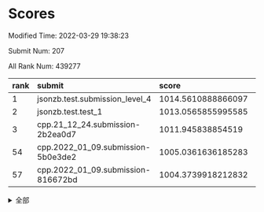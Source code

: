 # Scores

Modified Time: 2022-03-29 19:38:23

Submit Num: 207

All Rank Num: 439277

| rank |               submit               |       score        |       sigma        | pk_num |
| :--- | :--------------------------------- | :----------------- | :----------------- | :----- |
| 1    | jsonzb.test.submission_level_4     | 1014.5610888866097 | 0.8519362378111573 | 8494   |
| 2    | jsonzb.test.test_1                 | 1013.0565855995585 | 0.8013576479118448 | 8490   |
| 3    | cpp.21_12_24.submission-2b2ea0d7   | 1011.945838854519  | 0.7860723804432951 | 8489   |
| 54   | cpp.2022_01_09.submission-5b0e3de2 | 1005.0361636185283 | 0.7187308469178505 | 8490   |
| 57   | cpp.2022_01_09.submission-816672bd | 1004.3739918212832 | 0.7142908816809531 | 8492   |


<details>
<summary>全部</summary>

| rank |                 submit                 |       score        |       sigma        | pk_num |
| :--- | :------------------------------------- | :----------------- | :----------------- | :----- |
| 1    | jsonzb.test.submission_level_4         | 1014.5610888866097 | 0.8519362378111573 | 8494   |
| 2    | jsonzb.test.test_1                     | 1013.0565855995585 | 0.8013576479118448 | 8490   |
| 3    | cpp.21_12_24.submission-2b2ea0d7       | 1011.945838854519  | 0.7860723804432951 | 8489   |
| 4    | gobigger.level_3.submission_level_3_31 | 1011.7279631348496 | 0.7799214773566456 | 8490   |
| 5    | gobigger.level_3.submission_level_3_42 | 1011.4202069187745 | 0.7851669496891898 | 8483   |
| 6    | gobigger.level_3.submission_level_3_18 | 1011.3600131167306 | 0.7592794344273707 | 8492   |
| 7    | gobigger.level_3.submission_level_3_22 | 1011.1919720253039 | 0.7754991949051355 | 8484   |
| 8    | gobigger.level_3.submission_level_3_8  | 1011.1626230436558 | 0.7832409539398926 | 8492   |
| 9    | gobigger.level_3.submission_level_3_44 | 1011.0677561835549 | 0.7626597456314175 | 8488   |
| 10   | gobigger.level_3.submission_level_3_34 | 1010.9688246221326 | 0.7707558786259564 | 8492   |
| 11   | gobigger.level_3.submission_level_3_28 | 1010.8152217084556 | 0.7705261876994209 | 8488   |
| 12   | gobigger.level_3.submission_level_3_10 | 1010.6964592007457 | 0.7817546718580205 | 8491   |
| 13   | gobigger.level_3.submission_level_3_14 | 1010.6267340397442 | 0.777214260449714  | 8491   |
| 14   | gobigger.level_3.submission_level_3_33 | 1010.621160562345  | 0.7632976961897898 | 8494   |
| 15   | gobigger.level_3.submission_level_3_0  | 1010.4633853536826 | 0.7647429263459741 | 8485   |
| 16   | gobigger.level_3.submission_level_3_7  | 1010.3706877405377 | 0.7698760597778092 | 8489   |
| 17   | gobigger.level_3.submission_level_3_15 | 1010.2145113975613 | 0.7803270157185294 | 8489   |
| 18   | gobigger.level_3.submission_level_3_2  | 1010.1784297531989 | 0.729330898053055  | 8486   |
| 19   | gobigger.level_3.submission_level_3_13 | 1010.1671368212975 | 0.7828809262084995 | 8486   |
| 20   | gobigger.level_3.submission_level_3_39 | 1010.1653594542087 | 0.7475798662540342 | 8488   |
| 21   | gobigger.level_3.submission_level_3_3  | 1010.1532395657966 | 0.7647795553911321 | 8487   |
| 22   | gobigger.level_3.submission_level_3_47 | 1010.1174105718281 | 0.7576046671338985 | 8493   |
| 23   | gobigger.level_3.submission_level_3_35 | 1010.0587671211974 | 0.7515266743226294 | 8486   |
| 24   | gobigger.level_3.submission_level_3_16 | 1009.9619977997002 | 0.7554003524021434 | 8489   |
| 25   | gobigger.level_3.submission_level_3_12 | 1009.9379531423338 | 0.7688853120916953 | 8488   |
| 26   | gobigger.level_3.submission_level_3_25 | 1009.9287123370308 | 0.7716102056972075 | 8488   |
| 27   | gobigger.level_3.submission_level_3_29 | 1009.9265914626872 | 0.7399169756781114 | 8493   |
| 28   | gobigger.level_3.submission_level_3_45 | 1009.8775221139321 | 0.7441392142218621 | 8485   |
| 29   | gobigger.level_3.submission_level_3_4  | 1009.8730733528901 | 0.753797398984254  | 8491   |
| 30   | gobigger.level_3.submission_level_3_43 | 1009.8499248729468 | 0.7812013815267497 | 8489   |
| 31   | gobigger.level_3.submission_level_3_37 | 1009.8402756637685 | 0.7416869203551946 | 8491   |
| 32   | gobigger.level_3.submission_level_3_6  | 1009.8203482872016 | 0.7698826909962225 | 8488   |
| 33   | gobigger.level_3.submission_level_3_17 | 1009.8128911131442 | 0.7549264735061597 | 8491   |
| 34   | gobigger.level_3.submission_level_3_5  | 1009.7811226850196 | 0.7475599961099375 | 8492   |
| 35   | gobigger.level_3.submission_level_3_40 | 1009.7783797281475 | 0.7578292253076734 | 8487   |
| 36   | gobigger.level_3.submission_level_3_9  | 1009.7624969505617 | 0.763600385969504  | 8486   |
| 37   | gobigger.level_3.submission_level_3_41 | 1009.762281884989  | 0.7398326011611649 | 8489   |
| 38   | gobigger.level_3.submission_level_3_27 | 1009.7071832104314 | 0.7429748133645697 | 8490   |
| 39   | gobigger.level_3.submission_level_3_46 | 1009.7041859163269 | 0.7871296660311703 | 8488   |
| 40   | gobigger.level_3.submission_level_3_26 | 1009.6761805859431 | 0.7530683246558714 | 8492   |
| 41   | gobigger.level_3.submission_level_3_19 | 1009.6418856957442 | 0.7721993689872462 | 8490   |
| 42   | gobigger.level_3.submission_level_3_23 | 1009.6115382448462 | 0.7503596444698263 | 8486   |
| 43   | gobigger.level_3.submission_level_3_1  | 1009.5394576276959 | 0.7542116747908159 | 8489   |
| 44   | gobigger.level_3.submission_level_3_21 | 1009.5082585452278 | 0.7324874058422735 | 8489   |
| 45   | gobigger.level_3.submission_level_3_24 | 1009.4428957973723 | 0.7306152557523091 | 8488   |
| 46   | gobigger.level_3.submission_level_3_11 | 1009.3363125760338 | 0.7490972637722652 | 8489   |
| 47   | gobigger.level_3.submission_level_3_36 | 1009.3305899734645 | 0.7666659345683626 | 8489   |
| 48   | gobigger.level_3.submission_level_3_20 | 1009.284442761661  | 0.774064435584519  | 8486   |
| 49   | gobigger.level_3.submission_level_3_48 | 1009.269119632576  | 0.7371282015983034 | 8490   |
| 50   | gobigger.level_3.submission_level_3_30 | 1008.4525117231392 | 0.7380633070328958 | 8487   |
| 51   | gobigger.level_3.submission_level_3_32 | 1008.449356037795  | 0.741201545656212  | 8489   |
| 52   | gobigger.level_3.submission_level_3_49 | 1008.4215736887957 | 0.7514656097707484 | 8488   |
| 53   | gobigger.level_3.submission_level_3_38 | 1008.0260436621708 | 0.7280065780112245 | 8493   |
| 54   | cpp.2022_01_09.submission-5b0e3de2     | 1005.0361636185283 | 0.7187308469178505 | 8490   |
| 55   | gobigger.level_1.submission_level_1_17 | 1004.9453528632523 | 0.7206142528751192 | 8488   |
| 56   | gobigger.level_1.submission_level_1_41 | 1004.6454253118535 | 0.7196637119503592 | 8491   |
| 57   | cpp.2022_01_09.submission-816672bd     | 1004.3739918212832 | 0.7142908816809531 | 8492   |
| 58   | gobigger.level_1.submission_level_1_14 | 1004.2933768255509 | 0.71720994168297   | 8487   |
| 59   | gobigger.level_1.submission_level_1_24 | 1004.2342601398501 | 0.7331809091209618 | 8489   |
| 60   | gobigger.level_1.submission_level_1_18 | 1004.1032887565381 | 0.7058922880741142 | 8487   |
| 61   | gobigger.level_1.submission_level_1_36 | 1004.0795843868618 | 0.7218810068906248 | 8488   |
| 62   | gobigger.level_1.submission_level_1_23 | 1003.9265981416888 | 0.7276886251000663 | 8490   |
| 63   | gobigger.level_1.submission_level_1_16 | 1003.8618209267458 | 0.7174505140096437 | 8487   |
| 64   | gobigger.level_1.submission_level_1_43 | 1003.8557076608754 | 0.7102178837424349 | 8494   |
| 65   | gobigger.level_1.submission_level_1_8  | 1003.8516989302701 | 0.720755264681783  | 8488   |
| 66   | gobigger.level_1.submission_level_1_45 | 1003.788886728241  | 0.7298416878088422 | 8492   |
| 67   | gobigger.level_1.submission_level_1_10 | 1003.6974114862136 | 0.7020357537582178 | 8490   |
| 68   | gobigger.level_1.submission_level_1_32 | 1003.6726246042164 | 0.7158117054176203 | 8493   |
| 69   | gobigger.level_1.submission_level_1_42 | 1003.6684830624739 | 0.712101475940111  | 8487   |
| 70   | gobigger.level_1.submission_level_1_1  | 1003.6538292345178 | 0.7100340889104764 | 8487   |
| 71   | gobigger.level_1.submission_level_1_26 | 1003.6508236090971 | 0.7139802121572335 | 8492   |
| 72   | gobigger.level_1.submission_level_1_11 | 1003.6301199435997 | 0.6997166149511144 | 8486   |
| 73   | gobigger.level_1.submission_level_1_12 | 1003.6207898299298 | 0.7290345705105058 | 8487   |
| 74   | gobigger.level_1.submission_level_1_0  | 1003.5451984933221 | 0.7073559940075349 | 8488   |
| 75   | gobigger.level_1.submission_level_1_49 | 1003.4238101405243 | 0.7099826969045752 | 8489   |
| 76   | gobigger.level_1.submission_level_1_37 | 1003.372123991316  | 0.7121796830355414 | 8482   |
| 77   | gobigger.level_1.submission_level_1_34 | 1003.311197587064  | 0.7074380864621715 | 8491   |
| 78   | gobigger.level_1.submission_level_1_27 | 1003.2472307497699 | 0.7234831330382989 | 8488   |
| 79   | gobigger.level_1.submission_level_1_33 | 1003.1762173499662 | 0.7071266787280671 | 8487   |
| 80   | gobigger.level_1.submission_level_1_7  | 1003.1374340877226 | 0.7088850096242492 | 8491   |
| 81   | gobigger.level_1.submission_level_1_5  | 1003.1157904922169 | 0.7179184318055291 | 8484   |
| 82   | gobigger.level_1.submission_level_1_6  | 1003.112666770734  | 0.7120364571784414 | 8484   |
| 83   | gobigger.level_1.submission_level_1_46 | 1003.106801176764  | 0.7124287656418085 | 8484   |
| 84   | gobigger.level_1.submission_level_1_2  | 1003.0050355586616 | 0.7086772700350237 | 8491   |
| 85   | gobigger.level_1.submission_level_1_15 | 1002.9739698407191 | 0.7115184577068296 | 8485   |
| 86   | gobigger.level_1.submission_level_1_31 | 1002.8735549031112 | 0.7125753032319285 | 8483   |
| 87   | gobigger.level_1.submission_level_1_21 | 1002.8139180624838 | 0.6967250007841869 | 8485   |
| 88   | gobigger.level_1.submission_level_1_35 | 1002.7949608722929 | 0.7179866601878213 | 8492   |
| 89   | gobigger.level_1.submission_level_1_39 | 1002.788880269163  | 0.7164284465235473 | 8488   |
| 90   | gobigger.level_1.submission_level_1_28 | 1002.7755199658577 | 0.7035105884787294 | 8485   |
| 91   | gobigger.level_1.submission_level_1_29 | 1002.7421817982045 | 0.7157373294385352 | 8487   |
| 92   | gobigger.level_1.submission_level_1_4  | 1002.7371466424852 | 0.7202668317185338 | 8493   |
| 93   | gobigger.level_1.submission_level_1_40 | 1002.6153466036561 | 0.7133288153175026 | 8489   |
| 94   | gobigger.level_1.submission_level_1_9  | 1002.6117634281986 | 0.7180734014845129 | 8493   |
| 95   | gobigger.level_1.submission_level_1_20 | 1002.5242965377407 | 0.7197342329302193 | 8488   |
| 96   | gobigger.level_1.submission_level_1_48 | 1002.521343237461  | 0.7062835911026251 | 8489   |
| 97   | gobigger.level_1.submission_level_1_13 | 1002.5186869982163 | 0.7155724503290819 | 8485   |
| 98   | gobigger.level_1.submission_level_1_30 | 1002.4152902384499 | 0.7097033466982076 | 8489   |
| 99   | gobigger.level_1.submission_level_1_44 | 1002.3262100027961 | 0.706373734664261  | 8490   |
| 100  | gobigger.level_1.submission_level_1_47 | 1002.3088030832105 | 0.7073718829644259 | 8489   |
| 101  | gobigger.level_1.submission_level_1_38 | 1002.2063068234808 | 0.7154032391234258 | 8489   |
| 102  | gobigger.level_1.submission_level_1_25 | 1002.1629307243486 | 0.7074182466470581 | 8487   |
| 103  | gobigger.level_1.submission_level_1_3  | 1002.123196307879  | 0.7084255032057443 | 8490   |
| 104  | gobigger.level_1.submission_level_1_19 | 1001.7313061962768 | 0.7137324883249092 | 8490   |
| 105  | gobigger.level_1.submission_level_1_22 | 1001.4545374043752 | 0.7053088161607339 | 8482   |
| 106  | gobigger.random.submission_random_6    | 998.5386708195557  | 0.7108397028300182 | 8492   |
| 107  | gobigger.random.submission_random_29   | 997.9530552956462  | 0.707727163978502  | 8487   |
| 108  | gobigger.random.submission_random_37   | 997.2743080518438  | 0.6868169534755448 | 8491   |
| 109  | gobigger.random.submission_random_32   | 997.2652508587353  | 0.7094591790492631 | 8489   |
| 110  | gobigger.random.submission_random_4    | 997.2478026123731  | 0.7183413041445192 | 8489   |
| 111  | gobigger.random.submission_random_36   | 997.1810197686053  | 0.7145921691362446 | 8487   |
| 112  | gobigger.random.submission_random_20   | 996.925002650286   | 0.6941448708302348 | 8490   |
| 113  | gobigger.random.submission_random_40   | 996.9132169885605  | 0.7105214345134028 | 8486   |
| 114  | gobigger.random.submission_random_45   | 996.7813398703597  | 0.7064443126954134 | 8485   |
| 115  | gobigger.random.submission_random_35   | 996.7414042723466  | 0.7047735975553743 | 8490   |
| 116  | gobigger.random.submission_random_39   | 996.7271805721441  | 0.7131944839308235 | 8487   |
| 117  | gobigger.random.submission_random_23   | 996.6151085481242  | 0.7128114019050014 | 8488   |
| 118  | gobigger.random.submission_random_22   | 996.5296563633171  | 0.7162077110860012 | 8485   |
| 119  | gobigger.random.submission_random_16   | 996.4437242300271  | 0.7183657229498577 | 8487   |
| 120  | gobigger.random.submission_random_43   | 996.3694063584126  | 0.7167761171486667 | 8490   |
| 121  | gobigger.random.submission_random_47   | 996.3632014163817  | 0.7145385586819181 | 8487   |
| 122  | gobigger.random.submission_random_18   | 996.2550659658333  | 0.7036514158448441 | 8485   |
| 123  | gobigger.random.submission_random_41   | 996.2423099962189  | 0.71552195088512   | 8492   |
| 124  | gobigger.random.submission_random_25   | 996.2248923442008  | 0.7169562561967985 | 8486   |
| 125  | gobigger.random.submission_random_5    | 996.1980541650997  | 0.7039533822423644 | 8494   |
| 126  | gobigger.random.submission_random_42   | 996.1664185340951  | 0.7058377152820742 | 8482   |
| 127  | gobigger.random.submission_random_28   | 996.1447759645362  | 0.7022391909275845 | 8485   |
| 128  | gobigger.random.submission_random_27   | 996.0988340347279  | 0.7097718421147909 | 8490   |
| 129  | gobigger.random.submission_random_26   | 996.0973470526221  | 0.718798278396007  | 8487   |
| 130  | gobigger.random.submission_random_49   | 996.0487417305004  | 0.7083623161233493 | 8482   |
| 131  | gobigger.random.submission_random_11   | 995.987390960872   | 0.7194417267155836 | 8494   |
| 132  | gobigger.random.submission_random_9    | 995.9744223173021  | 0.7098897993077278 | 8485   |
| 133  | gobigger.random.submission_random_31   | 995.9245540710748  | 0.7311143190496076 | 8484   |
| 134  | gobigger.random.submission_random_24   | 995.9140180092697  | 0.713684982357201  | 8495   |
| 135  | gobigger.random.submission_random_12   | 995.8915632488263  | 0.7126912769600889 | 8495   |
| 136  | gobigger.random.submission_random_0    | 995.8846425045374  | 0.7188125560744785 | 8492   |
| 137  | gobigger.random.submission_random_1    | 995.8706208289997  | 0.7179260360960417 | 8483   |
| 138  | gobigger.random.submission_random_38   | 995.8701662336492  | 0.7295530939324533 | 8487   |
| 139  | gobigger.random.submission_random_3    | 995.8621453677206  | 0.7216832905894726 | 8493   |
| 140  | gobigger.random.submission_random_7    | 995.7883831913003  | 0.7084839663186899 | 8487   |
| 141  | gobigger.random.submission_random_44   | 995.7143763346992  | 0.7149751133457879 | 8489   |
| 142  | gobigger.random.submission_random_21   | 995.712054582523   | 0.7069830481396963 | 8493   |
| 143  | gobigger.random.submission_random_19   | 995.6746522468846  | 0.7050717666888653 | 8488   |
| 144  | gobigger.random.submission_random_15   | 995.6439218366158  | 0.7108809008378044 | 8488   |
| 145  | gobigger.random.submission_random_34   | 995.599674098231   | 0.719263985751809  | 8485   |
| 146  | gobigger.random.submission_random_8    | 995.5319033049244  | 0.7148133604575332 | 8488   |
| 147  | gobigger.random.submission_random_46   | 995.4063922521813  | 0.6941216562721907 | 8489   |
| 148  | gobigger.random.submission_random_2    | 995.4037506334706  | 0.7084609430146037 | 8491   |
| 149  | gobigger.random.submission_random_10   | 995.3499381537163  | 0.7197756237153826 | 8489   |
| 150  | gobigger.random.submission_random_48   | 995.2854890935935  | 0.7053455131292587 | 8485   |
| 151  | gobigger.random.submission_random_33   | 995.2731376087361  | 0.706136100884621  | 8489   |
| 152  | gobigger.random.submission_random_30   | 995.204236743987   | 0.6971502347031634 | 8487   |
| 153  | gobigger.random.submission_random_17   | 995.1241564775373  | 0.7226233592868088 | 8487   |
| 154  | gobigger.random.submission_random_13   | 994.9639751402381  | 0.7144557855392308 | 8488   |
| 155  | gobigger.random.submission_random_14   | 994.6600537482425  | 0.7224066204981691 | 8489   |
| 156  | gobigger.level_2.submission_level_2_7  | 993.7014214667158  | 0.753077354687951  | 8488   |
| 157  | gobigger.level_2.submission_level_2_34 | 993.6913567481031  | 0.7340358540489247 | 8489   |
| 158  | gobigger.level_2.submission_level_2_42 | 993.4797544690524  | 0.7322250556753391 | 8489   |
| 159  | gobigger.level_2.submission_level_2_12 | 993.3643400021422  | 0.7386257251469226 | 8489   |
| 160  | gobigger.level_2.submission_level_2_30 | 993.2599112182695  | 0.7564094323082097 | 8488   |
| 161  | gobigger.level_2.submission_level_2_49 | 993.2473059567296  | 0.7267058265984845 | 8488   |
| 162  | gobigger.level_2.submission_level_2_23 | 993.1764375003773  | 0.7492154268632175 | 8487   |
| 163  | gobigger.level_2.submission_level_2_43 | 992.9749905384137  | 0.732509441737941  | 8491   |
| 164  | gobigger.level_2.submission_level_2_21 | 992.8909278840122  | 0.7368539469463925 | 8489   |
| 165  | gobigger.level_2.submission_level_2_4  | 992.8389678814887  | 0.7365921026847101 | 8490   |
| 166  | gobigger.level_2.submission_level_2_8  | 992.792397732442   | 0.7473642981133155 | 8489   |
| 167  | gobigger.level_2.submission_level_2_31 | 992.7284571455601  | 0.7255471483510573 | 8486   |
| 168  | gobigger.level_2.submission_level_2_14 | 992.6569791472572  | 0.7361645303150848 | 8482   |
| 169  | gobigger.level_2.submission_level_2_5  | 992.6120905293391  | 0.7385525348801938 | 8488   |
| 170  | gobigger.level_2.submission_level_2_26 | 992.6024496194217  | 0.7368593375387615 | 8492   |
| 171  | gobigger.level_2.submission_level_2_3  | 992.5599498712096  | 0.7361781888279948 | 8487   |
| 172  | gobigger.level_2.submission_level_2_41 | 992.5376308204457  | 0.7670339903693943 | 8493   |
| 173  | gobigger.level_2.submission_level_2_19 | 992.5372747093109  | 0.7580028712733046 | 8490   |
| 174  | gobigger.level_2.submission_level_2_44 | 992.4935182205886  | 0.7369110250189609 | 8487   |
| 175  | gobigger.level_2.submission_level_2_6  | 992.491276526754   | 0.7350406417557092 | 8490   |
| 176  | gobigger.level_2.submission_level_2_37 | 992.4430990218519  | 0.7512350396180536 | 8488   |
| 177  | gobigger.level_2.submission_level_2_40 | 992.4204603257447  | 0.7481414426223681 | 8488   |
| 178  | gobigger.level_2.submission_level_2_27 | 992.282591012384   | 0.7222625743324631 | 8489   |
| 179  | gobigger.level_2.submission_level_2_39 | 992.253596707742   | 0.7512200608776212 | 8487   |
| 180  | gobigger.level_2.submission_level_2_25 | 992.2333942933027  | 0.7441567412285581 | 8492   |
| 181  | gobigger.level_2.submission_level_2_45 | 992.1088692458026  | 0.7535448252348949 | 8487   |
| 182  | gobigger.level_2.submission_level_2_20 | 992.0624101192094  | 0.7500038293393135 | 8488   |
| 183  | gobigger.level_2.submission_level_2_36 | 991.8938375279507  | 0.7443837643279317 | 8487   |
| 184  | gobigger.level_2.submission_level_2_35 | 991.8611428030333  | 0.7537290474866988 | 8485   |
| 185  | gobigger.level_2.submission_level_2_0  | 991.8369414850325  | 0.7507248336127168 | 8487   |
| 186  | gobigger.level_2.submission_level_2_22 | 991.8283229969308  | 0.7464865064031257 | 8484   |
| 187  | gobigger.level_2.submission_level_2_10 | 991.825265682562   | 0.7303448863814946 | 8490   |
| 188  | gobigger.level_2.submission_level_2_15 | 991.7873612691301  | 0.7821804460571194 | 8485   |
| 189  | gobigger.level_2.submission_level_2_1  | 991.7608463546364  | 0.7424464171921271 | 8490   |
| 190  | gobigger.level_2.submission_level_2_9  | 991.7209966650323  | 0.7602809257058171 | 8485   |
| 191  | gobigger.level_2.submission_level_2_46 | 991.7100673199235  | 0.7425116598226144 | 8490   |
| 192  | gobigger.level_2.submission_level_2_11 | 991.6971328385514  | 0.7525548266265399 | 8489   |
| 193  | gobigger.level_2.submission_level_2_48 | 991.6760640984942  | 0.7531991456353548 | 8486   |
| 194  | gobigger.level_2.submission_level_2_24 | 991.6231768651194  | 0.7528328036374058 | 8492   |
| 195  | gobigger.level_2.submission_level_2_29 | 991.5931146800234  | 0.779624398109743  | 8488   |
| 196  | gobigger.level_2.submission_level_2_32 | 991.5778811788189  | 0.7519972430478048 | 8485   |
| 197  | gobigger.level_2.submission_level_2_38 | 991.4616296277026  | 0.7591535737590976 | 8490   |
| 198  | gobigger.level_2.submission_level_2_18 | 991.3947252888443  | 0.7627033921867253 | 8485   |
| 199  | gobigger.level_2.submission_level_2_33 | 991.2506311813596  | 0.7535343359593482 | 8487   |
| 200  | gobigger.level_2.submission_level_2_16 | 991.229046441268   | 0.7404260075666484 | 8490   |
| 201  | gobigger.level_2.submission_level_2_28 | 990.7119240511879  | 0.7477624214196673 | 8493   |
| 202  | gobigger.level_2.submission_level_2_17 | 990.5981135401205  | 0.7775460259373801 | 8488   |
| 203  | gobigger.level_2.submission_level_2_2  | 990.4053574532785  | 0.7488315042237302 | 8488   |
| 204  | gobigger.level_2.submission_level_2_13 | 990.3832059537156  | 0.7750211617816204 | 8484   |
| 205  | gobigger.level_2.submission_level_2_47 | 990.3210371459455  | 0.7618615215591524 | 8487   |
| 206  | gobigger.none.submission_none_0        | 977.8796948209691  | 1.256411921795098  | 8493   |
| 207  | gobigger.none.submission_none_1        | 976.0362221002248  | 1.4242507451466677 | 8490   |

</details>